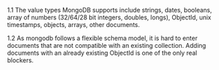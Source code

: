 1.1
The value types MongoDB supports include strings, dates, booleans, array of numbers (32/64/28 bit integers, doubles, longs), ObjectId, unix timestamps, objects, arrays, other documents.

1.2
As mongodb follows a flexible schema model, it is hard to enter documents that are not compatible with an existing collection. Adding documents with an already existing ObjectId is one of the only real blockers.